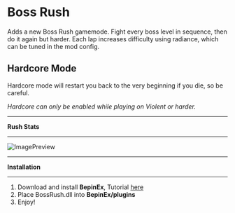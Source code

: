 # Boss Rush
Adds a new Boss Rush gamemode.
Fight every boss level in sequence, then do it again but harder.
Each lap increases difficulty using radiance, which can be tuned in the mod config.

## Hardcore Mode
Hardcore mode will restart you back to the very beginning if you die, so be careful.

*Hardcore can only be enabled while playing on Violent or harder.*

_______________________________________________________________________________________________________________________________________
**Rush Stats**
_______________________________________________________________________________________________________________________________________

![ImagePreview](https://cdn.discordapp.com/attachments/432329547023908884/1089938966314229850/statsui.PNG)
_______________________________________________________________________________________________________________________________________
**Installation**
_______________________________________________________________________________________________________________________________________
1. Download and install **BepinEx**, Tutorial [here](https://www.youtube.com/watch?v=meNiXcbPh_s)
2. Place BossRush.dll into **BepinEx/plugins**
3. Enjoy!
